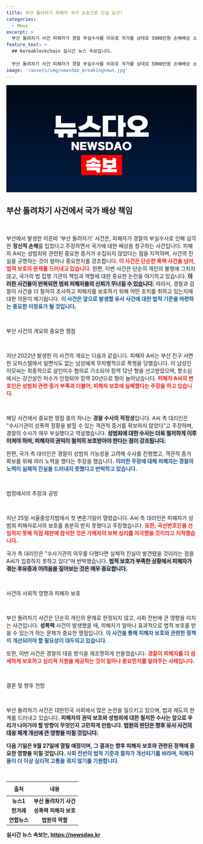 ```yaml
---
title: 부산 돌려차기 피해자 국가 소송으로 진실 요구!
categories:
  - News
excerpt: >
  부산 돌려차기 사건 피해자가 경찰 부실수사를 이유로 국가를 상대로 5000만원 손해배상 소송을 제기했다. 피해자는 증거 수집 기회를 놓치는 등 인권 침해를 주장하며, 다음 변론기일은 9월 27일이다. 클릭해 사건의 전말을 확인해보세요!
feature_text: >
  ## koreablockchain 실시간 뉴스 속보입니다.

  부산 돌려차기 사건 피해자가 경찰 부실수사를 이유로 국가를 상대로 5000만원 손해배상 소송을 제기했다. 피해자는 증거 수집 기회를 놓치는 등 인권 침해를 주장하며, 다음 변론기일은 9월 27일이다. 클릭해 사건의 전말을 확인해보세요!
image: '/assets/img/newsdao_breakingnews.jpg'
---
```


<p><img src="/assets/img/newsdao_breakingnews.jpg" alt="koreablockchain 속보" /></p>

<h2 data-ke-size="size26">부산 돌려차기 사건에서 국가 배상 책임</h2>

<p data-ke-size="size16">&nbsp;</p>

<p>부산에서 발생한 이른바 '부산 돌려차기' 사건은, 피해자가 경찰의 부실수사로 인해 심각한 <b>정신적 손해</b>를 입었다고 주장하면서 국가에 대한 배상을 청구하는 사건입니다. 피해자 A씨는 성범죄와 관련된 중요한 증거가 수집되지 않았다는 점을 지적하며, 사건의 진실을 규명하는 것이 얼마나 중요한지를 강조합니다. <b><span style="color: #ee2323;">이 사건은 단순한 폭력 사건을 넘어, 법적 보호의 문제를 드러내고 있습니다.</span></b> 한편, 이번 사건은 단순히 개인의 불행에 그치지 않고, 국가의 법 집행 기관의 책임과 역할에 대한 중요한 논란을 야기하고 있습니다. <b><span style="background-color: #21538527;">이러한 사건들이 반복되면 범죄 피해자들의 신뢰가 무너질 수 있습니다.</span></b> 따라서, 경찰과 검찰이 사건을 더 철저히 조사하고 피해자를 보호하기 위해 어떤 조치를 취하고 있는지에 대한 의문이 제기됩니다. <b><span style="color: #1a5490;">이 사건은 앞으로 발생할 유사 사건에 대한 법적 기준을 마련하는 중요한 이정표가 될 것입니다.</span></b></p>

<p data-ke-size="size16">&nbsp;</p>

<p>부산 사건의 개요와 중요한 쟁점</p>

<p data-ke-size="size16">&nbsp;</p>

<p>지난 2022년 발생한 이 사건의 개요는 다음과 같습니다. 피해자 A씨는 부산 진구 서면 한 오피스텔에서 일면식도 없는 남성에게 무차별적으로 폭행을 당했습니다. 이 남성인 이모씨는 최종적으로 살인미수 혐의로 기소되어 징역 12년 형을 선고받았으며, 항소심에서는 강간살인 미수가 인정되어 징역 20년으로 형이 늘어났습니다. <b><span style="color: #ee2323;">피해자 A씨의 변호인은 성범죄 관련 증거 부족과 더불어, 피해자 보호에 실패했다는 주장을 하고 있습니다.</span></b></p>

<p data-ke-size="size16">&nbsp;</p>

<p>해당 사건에서 중요한 쟁점 중의 하나는 <b>경찰 수사의 적정성</b>입니다. A씨 측 대리인은 "수사기관이 성폭력 정황을 밝힐 수 있는 객관적 증거를 확보하지 않았다"고 주장하며, 경찰의 수사가 매우 부실했다고 역설했습니다.  <b><span style="background-color: #21538527;">성범죄에 대한 수사는 더욱 철저하게 이루어져야 하며, 피해자의 권익이 철저히 보호받아야 한다는 점이 강조됩니다.</span></b></p>

<p>한편, 국가 측 대리인은 경찰이 성범죄 가능성을 고려해 수사를 진행했고, 객관적 증거 확보를 위해 여러 노력을 했다는 주장을 했습니다. <b><span style="color: #1a5490;">이러한 주장에 대해 피해자는 경찰의 노력이 실체적 진실을 드러내지 못했다고 반박하고 있습니다.</span></b> </p>

<p data-ke-size="size16">&nbsp;</p>

<p>법정에서의 주장과 공방</p>

<p data-ke-size="size16">&nbsp;</p>

<p>지난 25일 서울중앙지법에서 첫 변론기일이 열렸습니다. A씨 측 대리인은 피해자가 성범죄 피해자로서의 보호를 충분히 받지 못했다고 주장했습니다. <b><span style="color: #ee2323;">또한, 국선변호인을 선임하지 못해 직접 재판에 참석한 것은 가해자의 보복 심리를 자극했을 것이라고 지적했습니다.</span></b> </p>

<p>국가 측 대리인은 "수사기관의 의무를 다했다면 실체적 진실이 발견됐을 것이라는 점을 A씨가 입증하지 못하고 있다"며 반박했습니다. <b><span style="background-color: #21538527;">법적 보호가 부족한 상황에서 피해자가 겪는 후유증과 어려움을 짚어보는 것은 매우 중요합니다.</span></b></p>

<p data-ke-size="size16">&nbsp;</p>

<p>사건의 사회적 영향과 피해자 보호</p>

<p data-ke-size="size16">&nbsp;</p>

<p>부산 돌려차기 사건은 단순히 개인의 문제로 한정되지 않고, 사회 전반에 큰 영향을 미치는 사건입니다. <b>성폭력</b> 사건이 발생했을 때, 피해자가 얼마나 효과적으로 법적 보호를 받을 수 있는가 하는 문제가 중요한 쟁점입니다. <b><span style="color: #1a5490;">이 사건을 통해 피해자 보호와 관련한 정책이 개선되어야 할 필요성이 대두되고 있습니다.</span></b> </p>

<p>또한, 이번 사건은 경찰의 대응 방식을 재조명하게 만들었습니다. <b><span style="color: #ee2323;">경찰이 피해자를 더 섬세하게 보호하고 심리적 지원을 제공하는 것이 얼마나 중요한지를 알려주는 사례입니다.</span></b> </p>

<p data-ke-size="size16">&nbsp;</p>

<p>결론 및 향후 전망</p>

<p data-ke-size="size16">&nbsp;</p>

<p>부산 돌려차기 사건은 대한민국 사회에서 많은 논란을 일으키고 있으며, 법과 제도의 한계를 드러내고 있습니다. <b>피해자의 권익 보호와 <b>성범죄</b>에 대한 철저한 수사는 앞으로 우리가 나아가야 할 방향이 무엇인지 고민하게 만듭니다. <b><span style="background-color: #21538527;">법원의 판단은 향후 유사 사건의 대응 체계 개선에 큰 영향을 미칠 것입니다.</span></b> </p>

<p>다음 기일은 9월 27일에 열릴 예정이며, 그 결과는 향후 피해자 보호와 관련된 정책에 중요한 영향을 미칠 것입니다. <b><span style="color: #1a5490;">사회 전반의 법적 기준과 절차가 개선되기를 바라며, 피해자들이 더 이상 심리적 고통을 겪지 않기를 기원합니다.</span></b> </p>

<p data-ke-size="size16">&nbsp;</p>

<table style="width: 100%; border-collapse: collapse;">
  <thead>
    <tr>
      <th style="text-align: center; height: 30px;"><b>출처</b></th>
      <th style="text-align: center; height: 30px;"><b>내용</b></th>
    </tr>
  </thead>
  <tbody>
    <tr>
      <td style="text-align: center; height: 17px;"><b>뉴스1</b></td>
      <td style="text-align: center; height: 17px;"><b>부산 돌려차기 사건</b></td>
    </tr>
    <tr>
      <td style="text-align: center; height: 17px;"><b>한겨레</b></td>
      <td style="text-align: center; height: 17px;"><b>성폭력 피해자 보호</b></td>
    </tr>
    <tr>
      <td style="text-align: center; height: 17px;"><b>연합뉴스</b></td>
      <td style="text-align: center; height: 17px;"><b>법원의 역할</b></td>
    </tr>
  </tbody>
</table>
실시간 뉴스 속보는, <a href="https://newsdao.kr" rel="dofollow">https://newsdao.kr</a>


